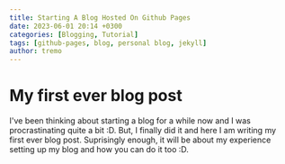 ```yaml
---
title: Starting A Blog Hosted On Github Pages
date: 2023-06-01 20:14 +0300
categories: [Blogging, Tutorial]
tags: [github-pages, blog, personal blog, jekyll]
author: tremo
---
```


# My first ever blog post

I've been thinking about starting a blog for a while now and I was procrastinating quite a bit :D. But, I finally did it and here I am writing my first ever blog post. Suprisingly enough, it will be about my experience setting up my blog and how you can do it too :D.

